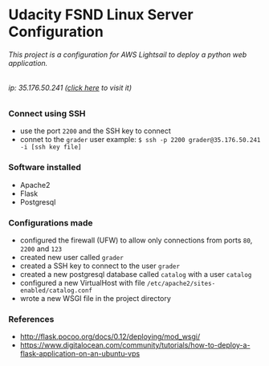 # Udacity FSND Linux Server Configuration

###### This project is a configuration for AWS Lightsail to deploy a python web application.
###### ip: 35.176.50.241 ([click here](http://35.176.50.241) to visit it)



### Connect using SSH
- use the port `2200` and the SSH key to connect
- connet to the `grader` user
example: `$ ssh -p 2200 grader@35.176.50.241 -i [ssh key file]`

### Software installed
- Apache2
- Flask
- Postgresql

### Configurations made
- configured the firewall (UFW) to allow only connections from ports `80`, `2200` and `123`
- created new user called `grader`
- created a SSH key to connect to the user `grader`
- created a new postgresql database called `catalog` with a user `catalog`
- configured a new VirtualHost with file `/etc/apache2/sites-enabled/catalog.conf`
- wrote a new WSGI file in the project directory

### References
- http://flask.pocoo.org/docs/0.12/deploying/mod_wsgi/
- https://www.digitalocean.com/community/tutorials/how-to-deploy-a-flask-application-on-an-ubuntu-vps
